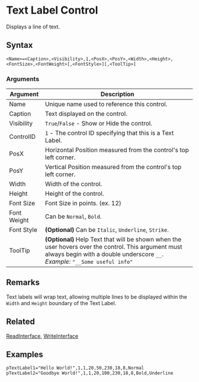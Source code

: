 # Text Label Control

Displays a line of text.

## Syntax

```pebakery
<Name>=<Caption>,<Visibility>,1,<PosX>,<PosY>,<Width>,<Height>,<FontSize>,<FontWeight>[,<FontStyle>][,<ToolTip>]
```

### Arguments

| Argument | Description |
| --- | --- |
| Name | Unique name used to reference this control. |
| Caption | Text displayed on the control. |
| Visibility | `True`/`False` - Show or Hide the control. |
| ControlID | `1` - The control ID specifying that this is a Text Label. |
| PosX | Horizontal Position measured from the control's top left corner. |
| PosY | Vertical Position measured from the control's top left corner. |
| Width | Width of the control. |
| Height | Height of the control. |
| Font Size | Font Size in points. (ex. 12) |
| Font Weight | Can be `Normal`, `Bold`. |
| Font Style | **(Optional)** Can be `Italic`, `Underline`, `Strike`. |
| ToolTip | **(Optional)** Help Text that will be shown when the user hovers over the control. This argument must always begin with a double underscore `__`. *Example:* `"__Some useful info"` |

## Remarks

Text labels will wrap text, allowing multiple lines to be displayed within the `Width` and `Height` boundary of the Text Label.

## Related

[ReadInterface](../Commands/Interface/ReadInterface.md), [WriteInterface](../Commands/Interface/WriteInterface.md)

## Examples

```pebakery
pTextLabel1="Hello World!",1,1,20,50,230,18,8,Normal
pTextLabel2="Goodbye World!",1,1,20,100,230,18,8,Bold,Underline
```
